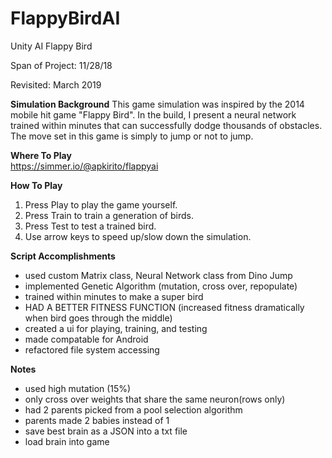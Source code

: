 # FlappyBirdAI
Unity AI Flappy Bird

Span of Project: 11/28/18

Revisited: March 2019

**Simulation Background**
  This game simulation was inspired by the 2014 mobile hit game "Flappy Bird". In the build, I present a neural network trained within minutes that can successfully dodge thousands of obstacles. The move set in this game is simply to jump or not to jump.

**Where To Play**  
  https://simmer.io/@apkirito/flappyai

**How To Play**
1. Press Play to play the game yourself.
2. Press Train to train a generation of birds.
3. Press Test to test a trained bird.
4. Use arrow keys to speed up/slow down the simulation.

**Script Accomplishments**
 - used custom Matrix class, Neural Network class from Dino Jump
 - implemented Genetic Algorithm (mutation, cross over, repopulate)
 - trained within minutes to make a super bird
 - HAD A BETTER FITNESS FUNCTION (increased fitness dramatically when bird goes through the middle)
 - created a ui for playing, training, and testing
 - made compatable for Android
 - refactored file system accessing

**Notes**
 - used high mutation (15%)
 - only cross over weights that share the same neuron(rows only)
 - had 2 parents picked from a pool selection algorithm
 - parents made 2 babies instead of 1
 - save best brain as a JSON into a txt file
 - load brain into game
